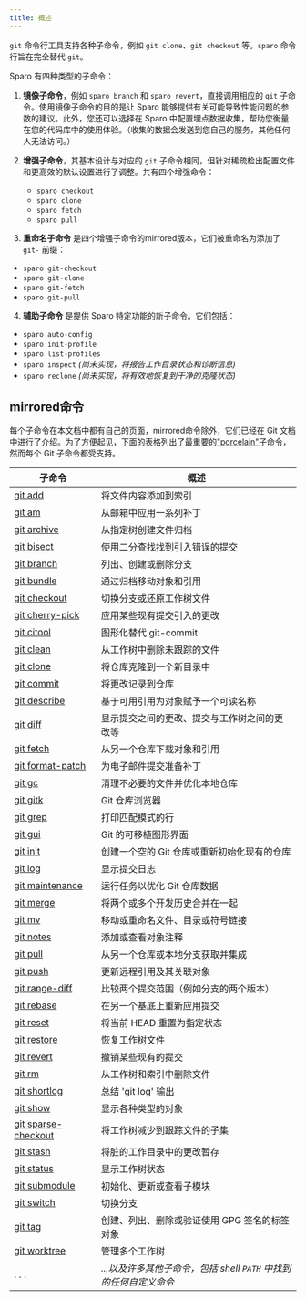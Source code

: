 ```yaml
---
title: 概述
---
```


`git` 命令行工具支持各种子命令，例如 `git clone`、`git checkout` 等。`sparo` 命令行旨在完全替代 `git`。

Sparo 有四种类型的子命令：

1. **镜像子命令**，例如 `sparo branch` 和 `sparo revert`，直接调用相应的 `git` 子命令。使用镜像子命令的目的是让 Sparo 能够提供有关可能导致性能问题的参数的建议。此外，您还可以选择在 Sparo 中配置埋点数据收集，帮助您衡量在您的代码库中的使用体验。（收集的数据会发送到您自己的服务，其他任何人无法访问。）

2. **增强子命令**，其基本设计与对应的 `git` 子命令相同，但针对稀疏检出配置文件和更高效的默认设置进行了调整。共有四个增强命令：
   - `sparo checkout`
   - `sparo clone`
   - `sparo fetch`
   - `sparo pull`

3. **重命名子命令** 是四个增强子命令的mirrored版本，它们被重命名为添加了 `git-` 前缀：
  - `sparo git-checkout`
  - `sparo git-clone`
  - `sparo git-fetch`
  - `sparo git-pull`

4. **辅助子命令** 是提供 Sparo 特定功能的新子命令。它们包括：
  - `sparo auto-config`
  - `sparo init-profile`
  - `sparo list-profiles`
  - `sparo inspect` _(尚未实现，将报告工作目录状态和诊断信息)_
  - `sparo reclone` _(尚未实现，将有效地恢复到干净的克隆状态)_

## mirrored命令

每个子命令在本文档中都有自己的页面，mirrored命令除外，它们已经在 Git 文档中进行了介绍。为了方便起见，下面的表格列出了最重要的["porcelain"](https://git-scm.com/book/en/v2/Git-Internals-Plumbing-and-Porcelain)子命令，然而每个 Git 子命令都受支持。

| 子命令 | 概述 |
| --- | --- |
| [git add](https://git-scm.com/docs/git-add) | 将文件内容添加到索引 |
| [git am](https://git-scm.com/docs/git-am) | 从邮箱中应用一系列补丁 |
| [git archive](https://git-scm.com/docs/git-archive) | 从指定树创建文件归档 |
| [git bisect](https://git-scm.com/docs/git-bisect) | 使用二分查找找到引入错误的提交 |
| [git branch](https://git-scm.com/docs/git-branch) | 列出、创建或删除分支 |
| [git bundle](https://git-scm.com/docs/git-bundle) | 通过归档移动对象和引用 |
| [git checkout](https://git-scm.com/docs/git-checkout) | 切换分支或还原工作树文件 |
| [git cherry-pick](https://git-scm.com/docs/git-cherry-pick) | 应用某些现有提交引入的更改 |
| [git citool](https://git-scm.com/docs/git-citool) | 图形化替代 git-commit |
| [git clean](https://git-scm.com/docs/git-clean) | 从工作树中删除未跟踪的文件 |
| [git clone](https://git-scm.com/docs/git-clone) | 将仓库克隆到一个新目录中 |
| [git commit](https://git-scm.com/docs/git-commit) | 将更改记录到仓库 |
| [git describe](https://git-scm.com/docs/git-describe) | 基于可用引用为对象赋予一个可读名称 |
| [git diff](https://git-scm.com/docs/git-diff) | 显示提交之间的更改、提交与工作树之间的更改等 |
| [git fetch](https://git-scm.com/docs/git-fetch) | 从另一个仓库下载对象和引用 |
| [git format-patch](https://git-scm.com/docs/git-format-patch) | 为电子邮件提交准备补丁 |
| [git gc](https://git-scm.com/docs/git-gc) | 清理不必要的文件并优化本地仓库 |
| [git gitk](https://git-scm.com/docs/git-gitk) | Git 仓库浏览器 |
| [git grep](https://git-scm.com/docs/git-grep) | 打印匹配模式的行 |
| [git gui](https://git-scm.com/docs/git-gui) | Git 的可移植图形界面 |
| [git init](https://git-scm.com/docs/git-init) | 创建一个空的 Git 仓库或重新初始化现有的仓库 |
| [git log](https://git-scm.com/docs/git-log) | 显示提交日志 |
| [git maintenance](https://git-scm.com/docs/git-maintenance) | 运行任务以优化 Git 仓库数据 |
| [git merge](https://git-scm.com/docs/git-merge) | 将两个或多个开发历史合并在一起 |
| [git mv](https://git-scm.com/docs/git-mv) | 移动或重命名文件、目录或符号链接 |
| [git notes](https://git-scm.com/docs/git-notes) | 添加或查看对象注释 |
| [git pull](https://git-scm.com/docs/git-pull) | 从另一个仓库或本地分支获取并集成 |
| [git push](https://git-scm.com/docs/git-push) | 更新远程引用及其关联对象 |
| [git range-diff](https://git-scm.com/docs/git-range-diff) | 比较两个提交范围（例如分支的两个版本） |
| [git rebase](https://git-scm.com/docs/git-rebase) | 在另一个基底上重新应用提交 |
| [git reset](https://git-scm.com/docs/git-reset) | 将当前 HEAD 重置为指定状态 |
| [git restore](https://git-scm.com/docs/git-restore) | 恢复工作树文件 |
| [git revert](https://git-scm.com/docs/git-revert) | 撤销某些现有的提交 |
| [git rm](https://git-scm.com/docs/git-rm) | 从工作树和索引中删除文件 |
| [git shortlog](https://git-scm.com/docs/git-shortlog) | 总结 'git log' 输出 |
| [git show](https://git-scm.com/docs/git-show) | 显示各种类型的对象 |
| [git sparse-checkout](https://git-scm.com/docs/git-sparse-checkout) | 将工作树减少到跟踪文件的子集 |
| [git stash](https://git-scm.com/docs/git-stash) | 将脏的工作目录中的更改暂存 |
| [git status](https://git-scm.com/docs/git-status) | 显示工作树状态 |
| [git submodule](https://git-scm.com/docs/git-submodule) | 初始化、更新或查看子模块 |
| [git switch](https://git-scm.com/docs/git-switch) | 切换分支 |
| [git tag](https://git-scm.com/docs/git-tag) | 创建、列出、删除或验证使用 GPG 签名的标签对象 |
| [git worktree](https://git-scm.com/docs/git-worktree) | 管理多个工作树 |
| . . . | _...以及许多其他子命令，包括 shell `PATH` 中找到的任何自定义命令_ |

